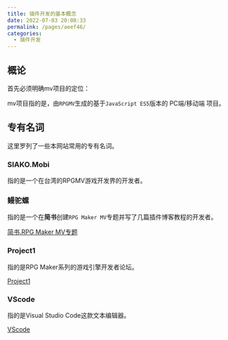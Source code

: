 ```yaml
---
title: 插件开发的基本概念
date: 2022-07-03 20:08:33
permalink: /pages/aeef46/
categories: 
  - 插件开发
---
```



## 概论
首先必须明确mv项目的定位：

mv项目指的是，由```RPGMV```生成的基于```JavaScript ES5```版本的 PC端/移动端 项目。






## 专有名词
这里罗列了一些本网站常用的专有名词。

### SIAKO.Mobi
指的是一个在台湾的RPGMV游戏开发界的开发者。

### 鳗驼螺
指的是一个在**简书**创建```RPG Maker MV```专题并写了几篇插件博客教程的开发者。

[简书.RPG Maker MV专题](https://www.jianshu.com/c/78532c0aef87)

### Project1
指的是RPG Maker系列的游戏引擎开发者论坛。

[Project1](https://rpg.blue/)


### VScode
指的是Visual Studio Code这款文本编辑器。

[VScode](https://code.visualstudio.com/)






